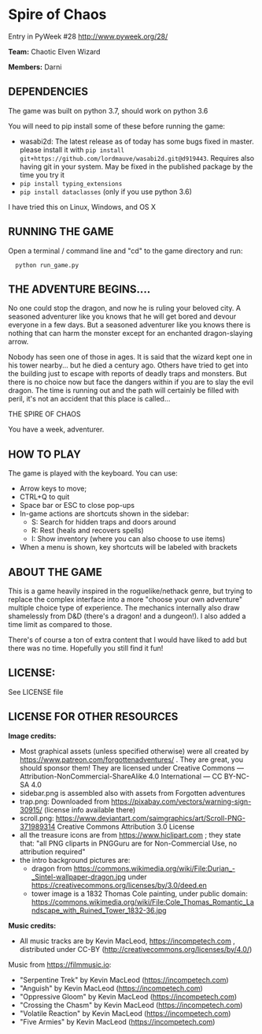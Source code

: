 # Spire of Chaos

Entry in PyWeek #28  <http://www.pyweek.org/28/>

**Team:** Chaotic Elven Wizard

**Members:** Darni

## DEPENDENCIES

The game was built on python 3.7, should work on python 3.6

You will need to pip install some of these before running the game:

 - wasabi2d: The latest release as of today has some bugs fixed in master.
   please install it with `pip install git+https://github.com/lordmauve/wasabi2d.git@d919443`.
   Requires also having git in your system. May be fixed in the published package
   by the time you try it
 - `pip install typing_extensions` 
 - `pip install dataclasses` (only if you use python 3.6)

I have tried this on Linux, Windows, and OS X

## RUNNING THE GAME

Open a terminal / command line and "cd" to the game directory and run:

```
  python run_game.py
```

## THE ADVENTURE BEGINS....

No one could stop the dragon, and now he is ruling your beloved city. A
seasoned adventurer like you knows that he will get bored and devour everyone
in a few days. But a seasoned adventurer like you knows there is nothing
that can harm the monster except for an enchanted dragon-slaying arrow.

Nobody has seen one of those in ages. It is said that the wizard kept one in
his tower nearby... but he died a century ago. Others have tried to get into
the building just to escape with reports of deadly traps and monsters. But
there is no choice now but face the dangers within if you are to slay the
evil dragon. The time is running out and the path will certainly be filled
with peril, it's not an accident that this place is called...

THE SPIRE OF CHAOS

You have a week, adventurer.

## HOW TO PLAY

The game is played with the keyboard. You can use:

 - Arrow keys to move;
 - CTRL+Q to quit
 - Space bar or ESC to close pop-ups
 - In-game actions are shortcuts shown in the sidebar:
    - S: Search for hidden traps and doors around
    - R: Rest (heals and recovers spells)
    - I: Show inventory (where you can also choose to use items)
 - When a menu is shown, key shortcuts will be labeled with brackets

## ABOUT THE GAME

This is a game heavily inspired in the roguelike/nethack genre, but trying to
replace the complex interface into a more "choose your own adventure" multiple
choice type of experience. The mechanics internally also draw shamelessly
from D&D (there's a dragon! and a dungeon!). I also added a time limit as
compared to those.

There's of course a ton of extra content that I would have liked to add but
there was no time. Hopefully you still find it fun!

## LICENSE:

See LICENSE file

## LICENSE FOR OTHER RESOURCES

**Image credits:**

 - Most graphical assets (unless specified otherwise) were all created
   by https://www.patreon.com/forgottenadventures/ . They are great, you should sponsor them!
   They are licensed under Creative Commons — Attribution-NonCommercial-ShareAlike 4.0 International — CC BY-NC-SA 4.0
 - sidebar.png is assembled also with assets from Forgotten adventures
 - trap.png: Downloaded from https://pixabay.com/vectors/warning-sign-30915/ (license info available there)
 - scroll.png: https://www.deviantart.com/saimgraphics/art/Scroll-PNG-371989314
   Creative Commons Attribution 3.0 License
 - all the treasure icons are from https://www.hiclipart.com ; they state that: "all PNG cliparts in PNGGuru are for
   Non-Commercial Use, no attribution required"
 - the intro background pictures are:
     - dragon from https://commons.wikimedia.org/wiki/File:Durian_-_Sintel-wallpaper-dragon.jpg under
       https://creativecommons.org/licenses/by/3.0/deed.en
     - tower image is a 1832 Thomas Cole painting, under public domain:
       https://commons.wikimedia.org/wiki/File:Cole_Thomas_Romantic_Landscape_with_Ruined_Tower_1832-36.jpg

**Music credits:**

 - All music tracks are by Kevin MacLeod, https://incompetech.com , distributed
   under CC-BY (http://creativecommons.org/licenses/by/4.0/)

Music from https://filmmusic.io:

 - "Serpentine Trek" by Kevin MacLeod (https://incompetech.com)
 - "Anguish" by Kevin MacLeod (https://incompetech.com)
 - "Oppressive Gloom" by Kevin MacLeod (https://incompetech.com)
 - "Crossing the Chasm" by Kevin MacLeod (https://incompetech.com)
 - "Volatile Reaction" by Kevin MacLeod (https://incompetech.com)
 - "Five Armies" by Kevin MacLeod (https://incompetech.com)
